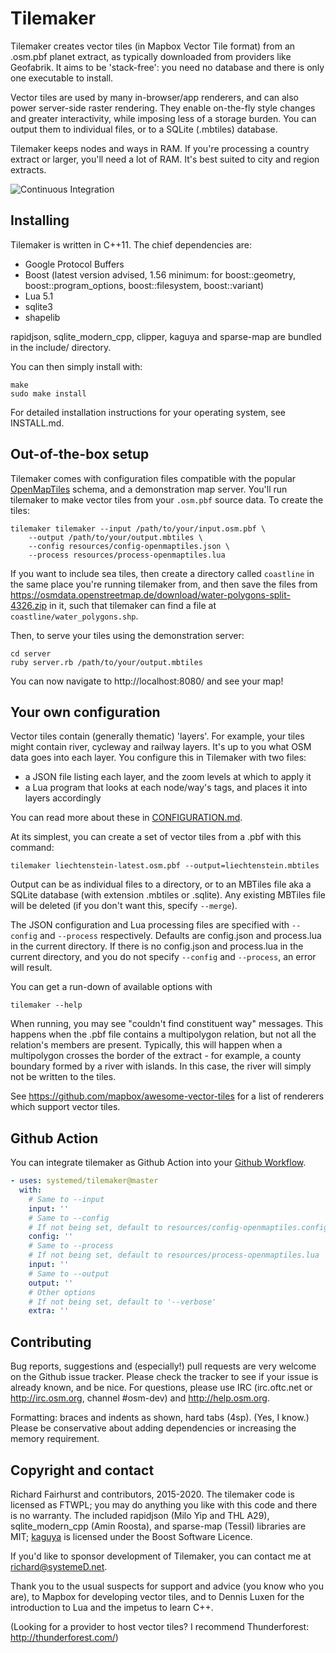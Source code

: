 # Tilemaker

Tilemaker creates vector tiles (in Mapbox Vector Tile format) from an .osm.pbf planet extract, as typically downloaded from providers like Geofabrik. It aims to be 'stack-free': you need no database and there is only one executable to install.

Vector tiles are used by many in-browser/app renderers, and can also power server-side raster rendering. They enable on-the-fly style changes and greater interactivity, while imposing less of a storage burden. You can output them to individual files, or to a SQLite (.mbtiles) database.

Tilemaker keeps nodes and ways in RAM. If you're processing a country extract or larger, you'll need a lot of RAM. It's best suited to city and region extracts.

![Continuous Integration](https://github.com/systemeD/tilemaker/workflows/Continuous%20Integration/badge.svg)

## Installing

Tilemaker is written in C++11. The chief dependencies are:

* Google Protocol Buffers
* Boost (latest version advised, 1.56 minimum: for boost::geometry, boost::program_options, boost::filesystem, boost::variant)
* Lua 5.1
* sqlite3
* shapelib

rapidjson, sqlite_modern_cpp, clipper, kaguya and sparse-map are bundled in the include/ directory.

You can then simply install with:

    make
    sudo make install
	
For detailed installation instructions for your operating system, see INSTALL.md.

## Out-of-the-box setup

Tilemaker comes with configuration files compatible with the popular [OpenMapTiles](https://openmaptiles.org) schema, and a demonstration map server. You'll run tilemaker to make vector tiles from your `.osm.pbf` source data. To create the tiles:

    tilemaker tilemaker --input /path/to/your/input.osm.pbf \
        --output /path/to/your/output.mbtiles \
        --config resources/config-openmaptiles.json \
        --process resources/process-openmaptiles.lua

If you want to include sea tiles, then create a directory called `coastline` in the same place you're running tilemaker from, and then save the files from https://osmdata.openstreetmap.de/download/water-polygons-split-4326.zip in it, such that tilemaker can find a file at `coastline/water_polygons.shp`.

Then, to serve your tiles using the demonstration server:

    cd server
    ruby server.rb /path/to/your/output.mbtiles

You can now navigate to http://localhost:8080/ and see your map!

## Your own configuration

Vector tiles contain (generally thematic) 'layers'. For example, your tiles might contain river, cycleway and railway layers. It's up to you what OSM data goes into each layer. You configure this in Tilemaker with two files:

* a JSON file listing each layer, and the zoom levels at which to apply it
* a Lua program that looks at each node/way's tags, and places it into layers accordingly

You can read more about these in [CONFIGURATION.md](CONFIGURATION.md).

At its simplest, you can create a set of vector tiles from a .pbf with this command:

    tilemaker liechtenstein-latest.osm.pbf --output=liechtenstein.mbtiles

Output can be as individual files to a directory, or to an MBTiles file aka a SQLite database (with extension .mbtiles or .sqlite). Any existing MBTiles file will be deleted (if you don't want this, specify `--merge`).

The JSON configuration and Lua processing files are specified with `--config` and `--process` respectively. Defaults are config.json and process.lua in the current directory. If there is no config.json and process.lua in the current directory, and you do not specify `--config` and `--process`, an error will result.

You can get a run-down of available options with

    tilemaker --help

When running, you may see "couldn't find constituent way" messages. This happens when the .pbf file contains a multipolygon relation, but not all the relation's members are present. Typically, this will happen when a multipolygon crosses the border of the extract - for example, a county boundary formed by a river with islands. In this case, the river will simply not be written to the tiles.

See https://github.com/mapbox/awesome-vector-tiles for a list of renderers which support vector tiles.

## Github Action
You can integrate tilemaker as Github Action into your [Github Workflow](https://help.github.com/en/actions).
```yaml
- uses: systemed/tilemaker@master
  with:
    # Same to --input
    input: ''
    # Same to --config
    # If not being set, default to resources/config-openmaptiles.config
    config: ''
    # Same to --process
    # If not being set, default to resources/process-openmaptiles.lua
    input: ''
    # Same to --output
    output: ''
    # Other options
    # If not being set, default to '--verbose'
    extra: ''
```

## Contributing

Bug reports, suggestions and (especially!) pull requests are very welcome on the Github issue tracker. Please check the tracker to see if your issue is already known, and be nice. For questions, please use IRC (irc.oftc.net or http://irc.osm.org, channel #osm-dev) and http://help.osm.org.

Formatting: braces and indents as shown, hard tabs (4sp). (Yes, I know.) Please be conservative about adding dependencies or increasing the memory requirement.

## Copyright and contact

Richard Fairhurst and contributors, 2015-2020. The tilemaker code is licensed as FTWPL; you may do anything you like with this code and there is no warranty. The included rapidjson (Milo Yip and THL A29), sqlite_modern_cpp (Amin Roosta), and sparse-map (Tessil) libraries are MIT; [kaguya](https://github.com/satoren/kaguya) is licensed under the Boost Software Licence.

If you'd like to sponsor development of Tilemaker, you can contact me at richard@systemeD.net.

Thank you to the usual suspects for support and advice (you know who you are), to Mapbox for developing vector tiles, and to Dennis Luxen for the introduction to Lua and the impetus to learn C++.

(Looking for a provider to host vector tiles? I recommend Thunderforest: http://thunderforest.com/)
